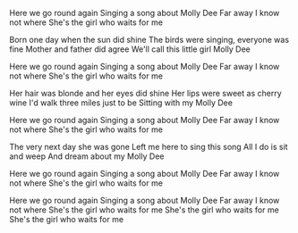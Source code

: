 Here we go round again
Singing a song about Molly Dee
Far away I know not where
She's the girl who waits for me

Born one day when the sun did shine
The birds were singing, everyone was fine
Mother and father did agree
We'll call this little girl Molly Dee

Here we go round again
Singing a song about Molly Dee
Far away I know not where
She's the girl who waits for me

Her hair was blonde and her eyes did shine
Her lips were sweet as cherry wine
I'd walk three miles just to be
Sitting with my Molly Dee

Here we go round again
Singing a song about Molly Dee
Far away I know not where
She's the girl who waits for me

The very next day she was gone
Left me here to sing this song
All I do is sit and weep
And dream about my Molly Dee

Here we go round again
Singing a song about Molly Dee
Far away I know not where
She's the girl who waits for me

Here we go round again
Singing a song about Molly Dee
Far away I know not where
She's the girl who waits for me
She's the girl who waits for me
She's the girl who waits for me
